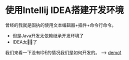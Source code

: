 # 使用Intellij IDEA搭建开发环境
曾经的我就是固执的使用文本编辑器+插件+命令行命令。
- 但是Java开发太依赖继承开发环境了
- IDEA太🐂🍺了

我们来看一下没有IDE的情况我们是如何开发的。
--> [demo1](./demo1)